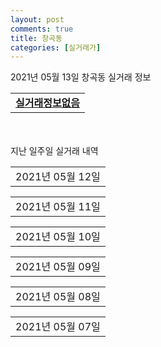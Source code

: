 ```yaml
---
layout: post
comments: true
title: 창곡동
categories: [실거래가]
---
```


2021년 05월 13일 창곡동 실거래 정보

<table>
  <tr>
    <td colspan="4" style="font-weight: bold;"><a href="https://search.naver.com/search.naver?query=실거래정보없음">실거래정보없음</a></td>
  </tr>
    
</table>
    
<div style="margin-top: 50px; margin-bottom: 13px">지난 일주일 실거래 내역</div>

  <table style="width: 100%; margin-bottom: 1px">
      <tr class="header">
        <td>2021년 05월 12일</td>
      </tr>
      <tr class="child" style="display: none">
        <td>
            
        <table>
          <tr>
            <td colspan="4" style="font-weight: bold;"><a href="https://search.naver.com/search.naver?query=위례자연앤래미안이편한세상">위례자연앤래미안이편한세상</a></td>
          </tr>

          <tr>
            <td>매매</td>
            <td>6층</td>
            <td>84.98㎡</td>
            <td>계약일 2021-04-16</td>
          </tr>
          <tr>
            <td colspan="4">146,500<br>기존최고가 146,500</td>
          </tr>
    
        </table>
        <table style="margin-top: 5px">
          <tr>
            <td colspan="4" style="font-weight: bold;"><a href="https://search.naver.com/search.naver?query=위례31단지">위례31단지</a></td>
          </tr>
    
          <tr>
            <td>월세</td>
            <td>8층</td>
            <td>46.99㎡</td>
            <td>계약일 2021-05-11</td>
          </tr>
          <tr>
            <td colspan="4">16 (8,129)</td>
          </tr>
    
          <tr>
            <td>월세</td>
            <td>8층</td>
            <td>46.99㎡</td>
            <td>계약일 2021-05-11</td>
          </tr>
          <tr>
            <td colspan="4">13 (8,800)</td>
          </tr>
    
        </table>
        <table style="margin-top: 5px">
          <tr>
            <td colspan="4" style="font-weight: bold;"><a href="https://search.naver.com/search.naver?query=위례더힐55">위례더힐55</a></td>
          </tr>
    
          <tr>
            <td>월세</td>
            <td>6층</td>
            <td>85.4621㎡</td>
            <td>계약일 2021-04-10</td>
          </tr>
          <tr>
            <td colspan="4">95 (21,000)</td>
          </tr>
    
        </table>
        <table style="margin-top: 5px">
          <tr>
            <td colspan="4" style="font-weight: bold;"><a href="https://search.naver.com/search.naver?query=위례포레스트부영">위례포레스트부영</a></td>
          </tr>
    
          <tr>
            <td>월세</td>
            <td>10층</td>
            <td>85.4942㎡</td>
            <td>계약일 2021-05-11</td>
          </tr>
          <tr>
            <td colspan="4">21 (43,774)</td>
          </tr>
    
          <tr>
            <td>전세</td>
            <td>3층</td>
            <td>85.9695㎡</td>
            <td>계약일 2021-05-04</td>
          </tr>
          <tr>
            <td colspan="4">48,864</td>
          </tr>
    
          <tr>
            <td>전세</td>
            <td>8층</td>
            <td>85.4942㎡</td>
            <td>계약일 2021-05-10</td>
          </tr>
          <tr>
            <td colspan="4">48,864</td>
          </tr>
    
          <tr>
            <td>전세</td>
            <td>7층</td>
            <td>85.4942㎡</td>
            <td>계약일 2021-05-11</td>
          </tr>
          <tr>
            <td colspan="4">48,864</td>
          </tr>
    
          <tr>
            <td>전세</td>
            <td>7층</td>
            <td>85.4942㎡</td>
            <td>계약일 2021-05-11</td>
          </tr>
          <tr>
            <td colspan="4">48,864</td>
          </tr>
    
        </table>
    
        </td>
      </tr>
  </table>
    
  <table style="width: 100%; margin-bottom: 1px">
      <tr class="header">
        <td>2021년 05월 11일</td>
      </tr>
      <tr class="child" style="display: none">
        <td>
            
        <table>
          <tr>
            <td colspan="4" style="font-weight: bold;"><a href="https://search.naver.com/search.naver?query=위례더힐55">위례더힐55</a></td>
          </tr>

          <tr>
            <td>월세</td>
            <td>15층</td>
            <td>85.4621㎡</td>
            <td>계약일 2021-05-08</td>
          </tr>
          <tr>
            <td colspan="4">117 (20,000)</td>
          </tr>
    
        </table>
        <table style="margin-top: 5px">
          <tr>
            <td colspan="4" style="font-weight: bold;"><a href="https://search.naver.com/search.naver?query=위례역푸르지오4단지">위례역푸르지오4단지</a></td>
          </tr>
    
          <tr>
            <td>전세</td>
            <td>16층</td>
            <td>83.002㎡</td>
            <td>계약일 2021-03-08</td>
          </tr>
          <tr>
            <td colspan="4">73,000</td>
          </tr>
    
        </table>
        <table style="margin-top: 5px">
          <tr>
            <td colspan="4" style="font-weight: bold;"><a href="https://search.naver.com/search.naver?query=위례역푸르지오6단지">위례역푸르지오6단지</a></td>
          </tr>
    
          <tr>
            <td>전세</td>
            <td>9층</td>
            <td>83.002㎡</td>
            <td>계약일 2021-03-24</td>
          </tr>
          <tr>
            <td colspan="4">70,000</td>
          </tr>
    
        </table>
        <table style="margin-top: 5px">
          <tr>
            <td colspan="4" style="font-weight: bold;"><a href="https://search.naver.com/search.naver?query=위례포레스트부영">위례포레스트부영</a></td>
          </tr>
    
          <tr>
            <td>월세</td>
            <td>6층</td>
            <td>85.4942㎡</td>
            <td>계약일 2021-04-28</td>
          </tr>
          <tr>
            <td colspan="4">102 (21,978)</td>
          </tr>
    
          <tr>
            <td>전세</td>
            <td>6층</td>
            <td>85.786㎡</td>
            <td>계약일 2021-05-07</td>
          </tr>
          <tr>
            <td colspan="4">48,864</td>
          </tr>
    
          <tr>
            <td>전세</td>
            <td>13층</td>
            <td>85.786㎡</td>
            <td>계약일 2021-05-10</td>
          </tr>
          <tr>
            <td colspan="4">48,864</td>
          </tr>
    
          <tr>
            <td>전세</td>
            <td>2층</td>
            <td>85.4942㎡</td>
            <td>계약일 2021-05-10</td>
          </tr>
          <tr>
            <td colspan="4">48,864</td>
          </tr>
    
          <tr>
            <td>전세</td>
            <td>1층</td>
            <td>85.4942㎡</td>
            <td>계약일 2021-05-10</td>
          </tr>
          <tr>
            <td colspan="4">48,864</td>
          </tr>
    
          <tr>
            <td>전세</td>
            <td>11층</td>
            <td>134.2637㎡</td>
            <td>계약일 2021-05-10</td>
          </tr>
          <tr>
            <td colspan="4">67,188</td>
          </tr>
    
        </table>
    
        </td>
      </tr>
  </table>
    
  <table style="width: 100%; margin-bottom: 1px">
      <tr class="header">
        <td>2021년 05월 10일</td>
      </tr>
      <tr class="child" style="display: none">
        <td>
            
        <table>
          <tr>
            <td colspan="4" style="font-weight: bold;"><a href="https://search.naver.com/search.naver?query=실거래정보없음">실거래정보없음</a></td>
          </tr>

        </table>
    
        </td>
      </tr>
  </table>
    
  <table style="width: 100%; margin-bottom: 1px">
      <tr class="header">
        <td>2021년 05월 09일</td>
      </tr>
      <tr class="child" style="display: none">
        <td>
            
        <table>
          <tr>
            <td colspan="4" style="font-weight: bold;"><a href="https://search.naver.com/search.naver?query=위례더힐55">위례더힐55</a></td>
          </tr>

          <tr>
            <td>매매</td>
            <td>4층</td>
            <td>85.4621㎡</td>
            <td>계약일 2021-04-21</td>
          </tr>
          <tr>
            <td colspan="4">142,000<br>기존최고가 142,000</td>
          </tr>
    
        </table>
        <table style="margin-top: 5px">
          <tr>
            <td colspan="4" style="font-weight: bold;"><a href="https://search.naver.com/search.naver?query=힐스테이트위례">힐스테이트위례</a></td>
          </tr>
    
          <tr>
            <td>매매</td>
            <td>6층</td>
            <td>110.86㎡</td>
            <td>계약일 2021-05-03</td>
          </tr>
          <tr>
            <td colspan="4">173,900<br>기존최고가 174,000</td>
          </tr>
    
        </table>
    
        </td>
      </tr>
  </table>
    
  <table style="width: 100%; margin-bottom: 1px">
      <tr class="header">
        <td>2021년 05월 08일</td>
      </tr>
      <tr class="child" style="display: none">
        <td>
            
        <table>
          <tr>
            <td colspan="4" style="font-weight: bold;"><a href="https://search.naver.com/search.naver?query=위례자이">위례자이</a></td>
          </tr>

          <tr>
            <td>매매</td>
            <td>9층</td>
            <td>101.9868㎡</td>
            <td>계약일 2021-04-15</td>
          </tr>
          <tr>
            <td colspan="4">186,000<br>기존최고가 186,000</td>
          </tr>
    
        </table>
        <table style="margin-top: 5px">
          <tr>
            <td colspan="4" style="font-weight: bold;"><a href="https://search.naver.com/search.naver?query=위례더힐55">위례더힐55</a></td>
          </tr>
    
          <tr>
            <td>월세</td>
            <td>13층</td>
            <td>85.4621㎡</td>
            <td>계약일 2021-03-06</td>
          </tr>
          <tr>
            <td colspan="4">80 (50,000)</td>
          </tr>
    
        </table>
        <table style="margin-top: 5px">
          <tr>
            <td colspan="4" style="font-weight: bold;"><a href="https://search.naver.com/search.naver?query=위례센트럴 푸르지오">위례센트럴 푸르지오</a></td>
          </tr>
    
          <tr>
            <td>전세</td>
            <td>15층</td>
            <td>101.649㎡</td>
            <td>계약일 2021-03-13</td>
          </tr>
          <tr>
            <td colspan="4">86,500</td>
          </tr>
    
        </table>
        <table style="margin-top: 5px">
          <tr>
            <td colspan="4" style="font-weight: bold;"><a href="https://search.naver.com/search.naver?query=위례포레스트부영">위례포레스트부영</a></td>
          </tr>
    
          <tr>
            <td>전세</td>
            <td>7층</td>
            <td>134.2637㎡</td>
            <td>계약일 2021-04-13</td>
          </tr>
          <tr>
            <td colspan="4">67,188</td>
          </tr>
    
          <tr>
            <td>전세</td>
            <td>14층</td>
            <td>85.4942㎡</td>
            <td>계약일 2021-04-14</td>
          </tr>
          <tr>
            <td colspan="4">48,864</td>
          </tr>
    
          <tr>
            <td>전세</td>
            <td>8층</td>
            <td>134.2637㎡</td>
            <td>계약일 2021-05-07</td>
          </tr>
          <tr>
            <td colspan="4">67,188</td>
          </tr>
    
          <tr>
            <td>전세</td>
            <td>2층</td>
            <td>85.786㎡</td>
            <td>계약일 2021-05-07</td>
          </tr>
          <tr>
            <td colspan="4">48,864</td>
          </tr>
    
          <tr>
            <td>전세</td>
            <td>6층</td>
            <td>134.3577㎡</td>
            <td>계약일 2021-05-07</td>
          </tr>
          <tr>
            <td colspan="4">67,188</td>
          </tr>
    
          <tr>
            <td>전세</td>
            <td>8층</td>
            <td>85.9695㎡</td>
            <td>계약일 2021-05-07</td>
          </tr>
          <tr>
            <td colspan="4">48,864</td>
          </tr>
    
          <tr>
            <td>전세</td>
            <td>8층</td>
            <td>134.2637㎡</td>
            <td>계약일 2021-05-07</td>
          </tr>
          <tr>
            <td colspan="4">67,188</td>
          </tr>
    
          <tr>
            <td>전세</td>
            <td>10층</td>
            <td>85.4942㎡</td>
            <td>계약일 2021-05-07</td>
          </tr>
          <tr>
            <td colspan="4">48,864</td>
          </tr>
    
          <tr>
            <td>전세</td>
            <td>9층</td>
            <td>85.4942㎡</td>
            <td>계약일 2021-05-04</td>
          </tr>
          <tr>
            <td colspan="4">48,864</td>
          </tr>
    
        </table>
    
        </td>
      </tr>
  </table>
    
  <table style="width: 100%; margin-bottom: 1px">
      <tr class="header">
        <td>2021년 05월 07일</td>
      </tr>
      <tr class="child" style="display: none">
        <td>
            
        <table>
          <tr>
            <td colspan="4" style="font-weight: bold;"><a href="https://search.naver.com/search.naver?query=위례더힐55">위례더힐55</a></td>
          </tr>

          <tr>
            <td>전세</td>
            <td>15층</td>
            <td>85.4621㎡</td>
            <td>계약일 2021-05-01</td>
          </tr>
          <tr>
            <td colspan="4">49,350</td>
          </tr>
    
        </table>
        <table style="margin-top: 5px">
          <tr>
            <td colspan="4" style="font-weight: bold;"><a href="https://search.naver.com/search.naver?query=위례포레스트부영">위례포레스트부영</a></td>
          </tr>
    
          <tr>
            <td>월세</td>
            <td>13층</td>
            <td>85.4942㎡</td>
            <td>계약일 2021-05-04</td>
          </tr>
          <tr>
            <td colspan="4">21 (43,774)</td>
          </tr>
    
          <tr>
            <td>전세</td>
            <td>10층</td>
            <td>134.2637㎡</td>
            <td>계약일 2021-03-26</td>
          </tr>
          <tr>
            <td colspan="4">67,188</td>
          </tr>
    
          <tr>
            <td>전세</td>
            <td>3층</td>
            <td>134.3415㎡</td>
            <td>계약일 2021-04-23</td>
          </tr>
          <tr>
            <td colspan="4">67,188</td>
          </tr>
    
          <tr>
            <td>전세</td>
            <td>13층</td>
            <td>85.4942㎡</td>
            <td>계약일 2021-05-04</td>
          </tr>
          <tr>
            <td colspan="4">48,864</td>
          </tr>
    
          <tr>
            <td>전세</td>
            <td>5층</td>
            <td>134.3577㎡</td>
            <td>계약일 2021-05-06</td>
          </tr>
          <tr>
            <td colspan="4">67,188</td>
          </tr>
    
          <tr>
            <td>전세</td>
            <td>6층</td>
            <td>134.3415㎡</td>
            <td>계약일 2021-05-03</td>
          </tr>
          <tr>
            <td colspan="4">67,188</td>
          </tr>
    
          <tr>
            <td>전세</td>
            <td>3층</td>
            <td>134.2637㎡</td>
            <td>계약일 2021-05-06</td>
          </tr>
          <tr>
            <td colspan="4">67,188</td>
          </tr>
    
          <tr>
            <td>전세</td>
            <td>12층</td>
            <td>134.3577㎡</td>
            <td>계약일 2021-05-06</td>
          </tr>
          <tr>
            <td colspan="4">67,188</td>
          </tr>
    
          <tr>
            <td>전세</td>
            <td>9층</td>
            <td>134.3577㎡</td>
            <td>계약일 2021-05-04</td>
          </tr>
          <tr>
            <td colspan="4">67,188</td>
          </tr>
    
        </table>
        <table style="margin-top: 5px">
          <tr>
            <td colspan="4" style="font-weight: bold;"><a href="https://search.naver.com/search.naver?query=위례호반베르디움">위례호반베르디움</a></td>
          </tr>
    
          <tr>
            <td>전세</td>
            <td>17층</td>
            <td>98.88㎡</td>
            <td>계약일 2021-03-19</td>
          </tr>
          <tr>
            <td colspan="4">85,000<br>기존최고가 None</td>
          </tr>
    
        </table>
    
        </td>
      </tr>
  </table>
    

